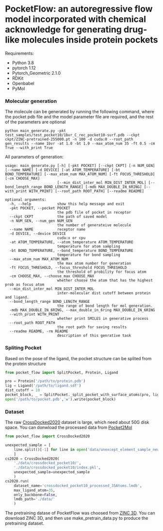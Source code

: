 # PocketFlow: an autoregressive flow model incorporated with chemical acknowledge for generating drug-like molecules inside protein pockets

Requirements:
* Python 3.8
* pytorch 1.12
* Pytorch_Geometric 2.1.0
* RDKit
* Openbabel
* PyMol

### Molecular generation
The molecule can be generated by running the following command, where the pocket pdb file and the model parameter file are required, and the rest of the parameters are optional
~~~
python main_generate.py -pkt test_samples/test_pocket10/1bvr_C_rec_pocket10-surf.pdb --ckpt ckpt/ZINC-pretrained-255000.pt -n 100 -d cuda:0 --root_path gen_results --name 1bvr -at 1.0 -bt 1.0 --max_atom_num 35 -ft 0.5 -cm True --with_print True
~~~
All parameters of generation:
~~~
usage: main_generate.py [-h] [-pkt POCKET] [--ckpt CKPT] [-n NUM_GEN] [--name NAME] [-d DEVICE] [-at ATOM_TEMPERATURE] [-bt BOND_TEMPERATURE] [--max_atom_num MAX_ATOM_NUM] [-ft FOCUS_THRESHOLD] [-cm CHOOSE_MAX]
                        [--min_dist_inter_mol MIN_DIST_INTER_MOL] [--bond_length_range BOND_LENGTH_RANGE] [-mdb MAX_DOUBLE_IN_6RING] [--with_print WITH_PRINT] [--root_path ROOT_PATH] [--readme README]

optional arguments:
  -h, --help            show this help message and exit
  -pkt POCKET, --pocket POCKET
                        the pdb file of pocket in receptor
  --ckpt CKPT           the path of saved model
  -n NUM_GEN, --num_gen NUM_GEN
                        the number of generateive molecule
  --name NAME           receptor name
  -d DEVICE, --device DEVICE
                        cuda:x or cpu
  -at ATOM_TEMPERATURE, --atom_temperature ATOM_TEMPERATURE
                        temperature for atom sampling
  -bt BOND_TEMPERATURE, --bond_temperature BOND_TEMPERATURE
                        temperature for bond sampling
  --max_atom_num MAX_ATOM_NUM
                        the max atom number for generation
  -ft FOCUS_THRESHOLD, --focus_threshold FOCUS_THRESHOLD
                        the threshold of probility for focus atom
  -cm CHOOSE_MAX, --choose_max CHOOSE_MAX
                        whether choose the atom that has the highest prob as focus atom
  --min_dist_inter_mol MIN_DIST_INTER_MOL
                        inter-molecular dist cutoff between protein and ligand.
  --bond_length_range BOND_LENGTH_RANGE
                        the range of bond length for mol generation.
  -mdb MAX_DOUBLE_IN_6RING, --max_double_in_6ring MAX_DOUBLE_IN_6RING
  --with_print WITH_PRINT
                        whether print SMILES in generative process
  --root_path ROOT_PATH
                        the root path for saving results
  --readme README, -rm README
                        description of this genrative task

~~~

### Spliting Pocket
Based on the pose of the ligand, the pocket structure can be splited from the protein structure
~~~python
from pocket_flow import SplitPocket, Protein, Ligand

pro = Protein('/path/to/protein.pdb')
lig = Ligand('/path/to/ligand.sdf')
dist_cutoff = 10
pocket_block, _ = SplitPocket._split_pocket_with_surface_atoms(pro, lig, dist_cutoff)
open('/path/to/pocket.pdb','w').write(pocket_block)
~~~

### Dataset
The raw [CrossDocked2020](https://bits.csb.pitt.edu/files/crossdock2020/) dataset is large, which need about 50G disk space. You can donwload the processed data from [Pocket2Mol](https://github.com/pengxingang/Pocket2Mol/blob/main/data/README.md)

~~~python
from pocket_flow import CrossDocked2020

unexpected_sample = [
    line.split()[-1] for line in open('data/unexcept_element_sample_new.csv').read().split('\n')
    ]
cs2020 = CrossDocked2020(
    './data/crossdocked_pocket10/',
    './data/crossdocked_pocket10/index.pkl',
    unexpected_sample=unexpected_sample
    )
cs2020.run(
    dataset_name='crossdocked_pocket10_processed_35Atoms.lmdb',
    max_ligand_atom=35,
    only_backbone=False,
    lmdb_path='./data/'
    )
~~~

The pretraining datase of PocketFlow was choosed from [ZINC 3D](https://zinc.docking.org/tranches/home/). You can download ZINC 3D, and then use make_pretrain_data.py to produce the pretraining dataset.
